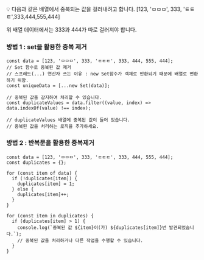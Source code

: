 <aside>
💡 다음과 같은 배열에서 중복되는 값을 걸러내려고 합니다.
[123, 'ㅁㅁㅁ', 333, 'ㅌㅌㅌ',333,444,555,444]

위 배열 데이터에서는 333과 444가 따로 걸러져야 합니다.

</aside>

### 방법 1 : set을 활용한 중복 제거

```tsx
const data = [123, 'ㅁㅁㅁ', 333, 'ㅌㅌㅌ', 333, 444, 555, 444];
// Set 함수로 중복된 값 제거
// 스프레드(...) 연산자 쓰는 이유 : new Set함수가 객체로 반환되기 때문에 배열로 변환하기 위함.
const uniqueData = [...new Set(data)];

// 중복된 값을 감지하여 처리할 수 있습니다.
const duplicateValues = data.filter((value, index) => data.indexOf(value) !== index);

// duplicateValues 배열에 중복된 값이 들어 있습니다.
// 중복된 값을 처리하는 로직을 추가하세요.
```

### 방법 2 : 반복문을 활용한 중복제거

```tsx
const data = [123, 'ㅁㅁㅁ', 333, 'ㅌㅌㅌ', 333, 444, 555, 444];
const duplicates = {};

for (const item of data) {
  if (!duplicates[item]) {
    duplicates[item] = 1;
  } else {
    duplicates[item]++;
  }
}

for (const item in duplicates) {
  if (duplicates[item] > 1) {
    console.log(`중복된 값 ${item}이(가) ${duplicates[item]}번 발견되었습니다.`);
    // 중복된 값을 처리하거나 다른 작업을 수행할 수 있습니다.
  }
}
```